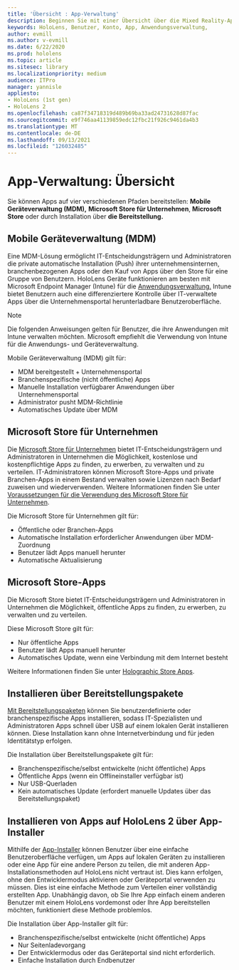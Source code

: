 ```yaml
---
title: 'Übersicht : App-Verwaltung'
description: Beginnen Sie mit einer Übersicht über die Mixed Reality-App-Verwaltung mit der Verwaltung mobiler Geräte, microsoft store for business und Bereitstellungspaketen.
keywords: HoloLens, Benutzer, Konto, App, Anwendungsverwaltung,
author: evmill
ms.author: v-evmill
ms.date: 6/22/2020
ms.prod: hololens
ms.topic: article
ms.sitesec: library
ms.localizationpriority: medium
audience: ITPro
manager: yannisle
appliesto:
- HoloLens (1st gen)
- HoloLens 2
ms.openlocfilehash: ca87f34718319d489b69ba33ad24731628d87fac
ms.sourcegitcommit: e9f746aa41139859edc12fbc21f926c9461da4b3
ms.translationtype: MT
ms.contentlocale: de-DE
ms.lasthandoff: 09/13/2021
ms.locfileid: "126032485"
---
```

# <a name="app-management-overview"></a>App-Verwaltung: Übersicht

Sie können Apps auf vier verschiedenen Pfaden bereitstellen: **Mobile Geräteverwaltung (MDM),** **Microsoft Store für Unternehmen**, **Microsoft Store** oder durch Installation über **die Bereitstellung.**

## <a name="mobile-device-management-mdm"></a>Mobile Geräteverwaltung (MDM)

Eine MDM-Lösung ermöglicht IT-Entscheidungsträgern und Administratoren die private automatische Installation (Push) ihrer unternehmensinternen, branchenbezogenen Apps oder den Kauf von Apps über den Store für eine Gruppe von Benutzern. HoloLens Geräte funktionieren am besten mit Microsoft Endpoint Manager (Intune) für die [Anwendungsverwaltung.](app-deploy-intune.md) Intune bietet Benutzern auch eine differenziertere Kontrolle über IT-verwaltete Apps über die Unternehmensportal herunterladbare Benutzeroberfläche.

> [!NOTE]
> Die folgenden Anweisungen gelten für Benutzer, die ihre Anwendungen mit Intune verwalten möchten. Microsoft empfiehlt die Verwendung von Intune für die Anwendungs- und Geräteverwaltung.

Mobile Geräteverwaltung (MDM) gilt für:

* MDM bereitgestellt + Unternehmensportal
* Branchenspezifische (nicht öffentliche) Apps
* Manuelle Installation verfügbarer Anwendungen über Unternehmensportal
* Administrator pusht MDM-Richtlinie
* Automatisches Update über MDM

## <a name="microsoft-store-for-business"></a>Microsoft Store für Unternehmen

Die [Microsoft Store für Unternehmen](app-deploy-store-business.md) bietet IT-Entscheidungsträgern und Administratoren in Unternehmen die Möglichkeit, kostenlose und kostenpflichtige Apps zu finden, zu erwerben, zu verwalten und zu verteilen. IT-Administratoren können Microsoft Store-Apps und private Branchen-Apps in einem Bestand verwalten sowie Lizenzen nach Bedarf zuweisen und wiederverwenden. Weitere Informationen finden Sie unter [Voraussetzungen für die Verwendung des Microsoft Store für Unternehmen](/microsoft-store/prerequisites-microsoft-store-for-business).

Die Microsoft Store für Unternehmen gilt für:

* Öffentliche oder Branchen-Apps
* Automatische Installation erforderlicher Anwendungen über MDM-Zuordnung
* Benutzer lädt Apps manuell herunter
* Automatische Aktualisierung

## <a name="microsoft-store-apps"></a>Microsoft Store-Apps

Die Microsoft Store bietet IT-Entscheidungsträgern und Administratoren in Unternehmen die Möglichkeit, öffentliche Apps zu finden, zu erwerben, zu verwalten und zu verteilen.

Diese Microsoft Store gilt für:

* Nur öffentliche Apps
* Benutzer lädt Apps manuell herunter
* Automatisches Update, wenn eine Verbindung mit dem Internet besteht

Weitere Informationen finden Sie unter [Holographic Store Apps](/hololens/holographic-store-apps).

## <a name="install-via-provisioning-packages"></a>Installieren über Bereitstellungspakete

[Mit Bereitstellungspaketen](app-deploy-provisioning-package.md) können Sie benutzerdefinierte oder branchenspezifische Apps installieren, sodass IT-Spezialisten und Administratoren Apps schnell über USB auf einem lokalen Gerät installieren können. Diese Installation kann ohne Internetverbindung und für jeden Identitätstyp erfolgen.

Die Installation über Bereitstellungspakete gilt für:

* Branchenspezifische/selbst entwickelte (nicht öffentliche) Apps
* Öffentliche Apps (wenn ein Offlineinstaller verfügbar ist)
* Nur USB-Querladen
* Kein automatisches Update (erfordert manuelle Updates über das Bereitstellungspaket)

## <a name="install-apps-on-hololens-2-via-app-installer"></a>Installieren von Apps auf HoloLens 2 über App-Installer

Mithilfe der [App-Installer](app-deploy-app-installer.md) können Benutzer über eine einfache Benutzeroberfläche verfügen, um Apps auf lokalen Geräten zu installieren oder eine App für eine andere Person zu teilen, die mit anderen App-Installationsmethoden auf HoloLens nicht vertraut ist. Dies kann erfolgen, ohne den Entwicklermodus aktivieren oder Geräteportal verwenden zu müssen. Dies ist eine einfache Methode zum Verteilen einer vollständig erstellten App. Unabhängig davon, ob Sie Ihre App einfach einem anderen Benutzer mit einem HoloLens vordemonst oder Ihre App bereitstellen möchten, funktioniert diese Methode problemlos.

Die Installation über App-Installer gilt für:

* Branchenspezifische/selbst entwickelte (nicht öffentliche) Apps
* Nur Seitenladevorgang
* Der Entwicklermodus oder das Geräteportal sind nicht erforderlich.
* Einfache Installation durch Endbenutzer
